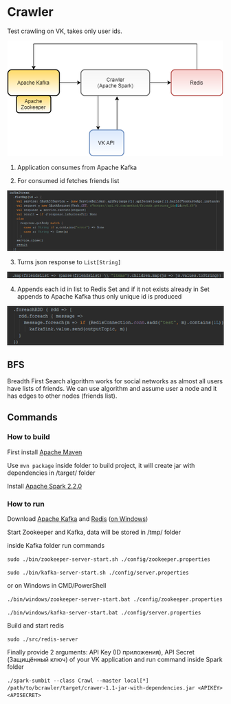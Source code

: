 # Crawler
Test crawling on VK, takes only user ids.

![Arch](https://github.com/Zulek/bcrawler/blob/master/arch.png)

1. Application consumes from Apache Kafka  

2. For consumed id fetches friends list

![2](https://github.com/Zulek/bcrawler/blob/master/vkfetch.png)

3. Turns json response to `List[String]`

![3](https://github.com/Zulek/bcrawler/blob/master/json.png)

4. Appends each id in list to Redis Set and if it not exists already in Set appends to Apache Kafka thus only unique id is produced  

![4](https://github.com/Zulek/bcrawler/blob/master/rediskafkaprod.png)


## BFS
Breadth First Search algorithm works for social networks as almost all users have lists of friends. We can use algorithm and assume user a node and it has edges to other nodes (friends list).
## Commands
### How to build
First install [Apache Maven](https://maven.apache.org/download.cgi)

Use `mvn package` inside folder to build project, it will create jar with dependencies in /target/ folder

Install [Apache Spark 2.2.0](https://spark.apache.org/downloads.html)

### How to run

Download [Apache Kafka](https://kafka.apache.org/downloads) and [Redis](https://redis.io/download) ([on Windows](https://github.com/MicrosoftArchive/redis))

Start Zookeeper and Kafka, data will be stored in /tmp/ folder

inside Kafka folder run commands

`sudo ./bin/zookeeper-server-start.sh ./config/zookeeper.properties`

`sudo ./bin/kafka-server-start.sh ./config/server.properties`

or on Windows in CMD/PowerShell

`./bin/windows/zookeeper-server-start.bat ./config/zookeeper.properties`

`./bin/windows/kafka-server-start.bat ./config/server.properties`

Build and start redis

`sudo ./src/redis-server`

Finally provide 2 arguments: API Key (ID приложения), API Secret (Защищённый ключ) of your VK application and run command inside Spark folder

`./spark-sumbit --class Crawl --master local[*] /path/to/bcrawler/target/crawer-1.1-jar-with-dependencies.jar <APIKEY> <APISECRET>`
